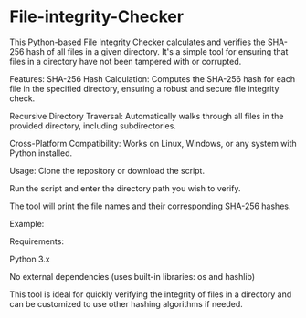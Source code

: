 # File-integrity-Checker
This Python-based File Integrity Checker calculates and verifies the SHA-256 hash of all files in a given directory. It's a simple tool for ensuring that files in a directory have not been tampered with or corrupted.

Features:
SHA-256 Hash Calculation: Computes the SHA-256 hash for each file in the specified directory, ensuring a robust and secure file integrity check.

Recursive Directory Traversal: Automatically walks through all files in the provided directory, including subdirectories.

Cross-Platform Compatibility: Works on Linux, Windows, or any system with Python installed.


Usage:
Clone the repository or download the script.

Run the script and enter the directory path you wish to verify.

The tool will print the file names and their corresponding SHA-256 hashes.

Example:


Requirements:

Python 3.x

No external dependencies (uses built-in libraries: os and hashlib)

This tool is ideal for quickly verifying the integrity of files in a directory and can be customized to use other hashing algorithms if needed.

